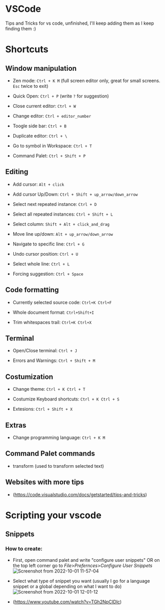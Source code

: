 # VSCode
Tips and Tricks for vs code, unfinished, I'll keep adding them as I keep finding them :)

# Shortcuts

## Window manipulation
- Zen mode: ```Ctrl + K M``` (full screen editor only, great for small screens. ```Esc``` twice to exit)

- Quick Open: ```Ctrl + P``` (write ```?``` for suggestion)

- Close current editor: ```Ctrl + W```

- Change editor: ```Ctrl + editor_number```

- Toogle side bar: ```Ctrl + B```

- Duplicate editor: ```Ctrl + \```

- Go to symbol in Workspace: ```Ctrl + T```

- Command Palet: ```Ctrl + Shift + P```

## Editing

- Add cursor: ```Alt + click```

- Add cursor Up/Down: ```Ctrl + Shift + up_arrow/down_arrow```

- Select next repeated instance: ```Ctrl + D``` 

- Select all repeated instances: ```Ctrl + Shift + L```

- Select column: ```Shift + Alt + click_and_drag```

- Move line up/down: ```Alt + up_arrow/down_arrow```

- Navigate to specific line: ```Ctrl + G```

- Undo cursor position: ```Ctrl + U```

- Select whole line: ```Ctrl + L```

- Forcing suggestion: ```Ctrl + Space```

## Code formatting

- Currently selected source code: ```Ctrl+K Ctrl+F```

- Whole document format: ```Ctrl+Shift+I```

- Trim whitespaces trail: ```Ctrl+K Ctrl+X```

## Terminal

- Open/Close terminal: ```Ctrl + J```

- Errors and Warnings: ```Ctrl + Shift + M```

## Costumization

- Change theme: ```Ctrl + K Ctrl + T```

- Costumize Keyboard shortcuts: ```Ctrl + K Ctrl + S```

- Extesions: ```Ctrl + Shift + X```

## Extras

- Change programming language: ```Ctrl + K M```

## Command Palet commands

- transform (used to transform selected text)

## Websites with more tips

- (https://code.visualstudio.com/docs/getstarted/tips-and-tricks)


# Scripting your vscode

## Snippets

### How to create:

- First, open command palet and write "configure user snippets" OR on the top left corner go to *File*>*Prefernces*>*Configure User Snippets*
![Screenshot from 2022-10-01 11-57-04](https://user-images.githubusercontent.com/76601093/193406319-37057c78-f0b2-40ec-88d8-2205c5d12441.png)

- Select what type of snippet you want (usually I go for a language snippet or a global depending on what I want to do)
![Screenshot from 2022-10-01 12-01-12](https://user-images.githubusercontent.com/76601093/193406505-9704213f-dbfb-4b26-a18a-f3e90152035c.png)



- (https://www.youtube.com/watch?v=TGh2NpCIDlc)
